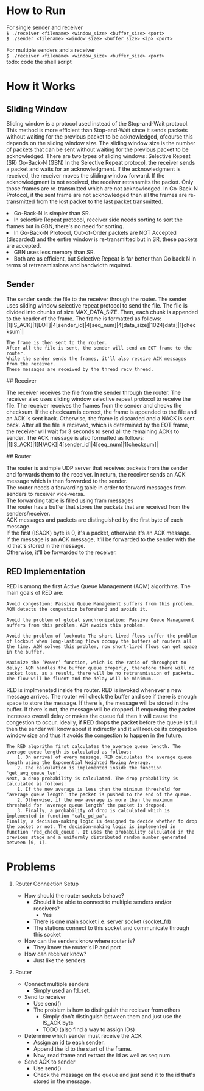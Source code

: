# How to Run

For single sender and receiver<br>
`$ ./receiver <filename> <window_size> <buffer_size> <port>`<br>
`$ ./sender <filename> <window_size> <buffer_size> <ip> <port>`<br>

For multiple senders and a receiver<br>
`$ ./receiver <filename> <window_size> <buffer_size> <port>`<br>
todo: code the shell script

# How it Works
## Sliding Window
<p>
    Sliding window is a protocol used instead of the Stop-and-Wait protocol. This method is more efficient than Stop-and-Wait since it sends packets without waiting for the previous packet to be acknowledged, ofcourse this depends on the sliding window size. The sliding window size is the number of packets that can be sent without waiting for the previous packet to be acknowledged. 
    There are two types of sliding windows:
        Selective Repeat (SR)
        Go-Back-N (GBN)
    In the Selective Repeat protocol, the receiver sends a packet and waits for an acknowledgment. If the acknowledgment is received, the receiver moves the sliding window forward. If the acknowledgment is not received, the receiver retransmits the packet. Only those frames are re-transmitted which are not acknowledged.
    In Go-Back-N Protocol, if the sent frame are not acknowledged then all the frames are re-transmitted from the lost packet to the last packet transmitted.
        
</p>
<li> Go-Back-N is simpler than SR.
<li> In selective Repeat protocol, receiver side needs sorting to sort the frames but in GBN, there's no need for sorting.
<li> In Go-Back-N Protocol, Out-of-Order packets are NOT Accepted (discarded) and the entire window is re-transmitted but in SR, these packets are accepted.
<li> GBN uses less memory than SR.
<li> Both are as efficient, but Selective Repeat is far better than Go back N in terms of retransmissions and bandwidth required.
    
## Sender
<p>
    The sender sends the file to the receiver through the router.
    The sender uses sliding window selective repeat protocol to send the file.
    The file is divided into chunks of size MAX_DATA_SIZE. Then, each chunk is appended to the header of the frame.
    The frame is formatted as follows:
        |1[IS_ACK]|1[EOT]|4[sender_id]|4[seq_num]|4[data_size]|1024[data]|1[checksum]|

    The frame is then sent to the router.
    After all the file is sent, the sender will send an EOT frame to the router.
    While the sender sends the frames, it'll also receive ACK messages from the receiver.
    These messages are received by the thread recv_thread.
</p>
## Receiver
<p>
    The receiver receives the file from the sender through the router.
    The receiver also uses sliding window selective repeat protocol to receive the file.
    The receiver receives the frames from the sender and checks the checksum.
    If the checksum is correct, the frame is appended to the file and an ACK is sent back.
    Otherwise, the frame is discarded and a NACK is sent back.
    After all the file is recieved, which is determined by the EOT frame, the receiver will wait for 3 seconds to send all the remaining ACKs to sender.
    The ACK message is also formatted as follows:
        |1[IS_ACK]|1[N/ACK]|4[sender_id]|4[seq_num]|1[checksum]|
</p>
## Router
<p>
    The router is a simple UDP server that receives packets from the sender and forwards them to the receiver. In return, the receiver sends an ACK message which is then forwarded to the sender.<br>
    The router needs a forwarding table in order to forward messages from senders to receiver vice-versa.<br>
    The forwarding table is filled using fram messages<br>
    The router has a buffer that stores the packets that are received from the senders/receiver.<br>
    ACK messages and packets are distinguished by the first byte of each message.<br>
    If the first (ISACK) byte is 0, it's a packet, otherwise it's an ACK message.<br>
    If the message is an ACK message, it'll be forwarded to the sender with the id that's stored in the message.<br>
    Otherwise, it'll be forwarded to the receiver.<br>
</p>

## RED Implementation
<p>
    RED is among the first Active Queue Management (AQM) algorithms. The main goals of RED are:<br>

    Avoid congestion: Passive Queue Management suffers from this problem. AQM detects the congestion beforehand and avoids it.

    Avoid the problem of global synchronization: Passive Queue Management suffers from this problem. AQM avoids this problem.

    Avoid the problem of lockout: The short-lived flows suffer the problem of lockout when long-lasting flows occupy the buffers of routers all the time. AQM solves this problem, now short-lived flows can get space in the buffer.

    Maximize the ‘Power’ function, which is the ratio of throughput to delay: AQM handles the buffer queue properly, therefore there will no packet loss, as a result, there will be no retransmission of packets. The flow will be fluent and the delay will be minimum.
</p>
<p>
    RED is implmeneted inside the router. RED is invoked whenever a new message arrives. The router will check the buffer and see if there is enough space to store the message. If there is, the message will be stored in the buffer. If there is not, the message will be dropped. If enqueuing the packet increases overall delay or makes the queue full then it will cause the congestion to occur. Ideally, if RED drops the packet before the queue is full then the sender will know about it indirectly and it will reduce its congestion window size and thus it avoids the congestion to happen in the future.

    The RED algorithm first calculates the average queue length. The average queue length is calculated as follows:
        1. On arrival of every message, RED calculates the average queue length using the Exponential Weighted Moving Average.
        2. The calculation is implemented inside the function 'get_avg_queue_len'.
    Next, a drop probability is calculated. The drop probability is calculated as follows:
        1. If the new average is less than the minimum threshold for ‘average queue length’ the packet is pushed to the end of the queue.
        2. Otherwise, if the new average is more than the maximum threshold for ‘average queue length’ the packet is dropped.
        3. Finally, a probability of drop is calculated which is implemented in function 'calc_pd_pa'.
    Finally, a decision-making logic is designed to decide whether to drop the packet or not. The decision-making logic is implemented in function 'red_check_queue'. It uses the probability calculated in the previous stage and a uniformly distributed random number generated between [0, 1].
</p>

# Problems

1. Router Connection Setup<br>
    - How should the router sockets behave?<br>
        - Should it be able to connect to multiple senders and/or receivers?<br>
            - Yes<br>
        - There is one main socket i.e. server socket (socket_fd)<br>
        - The stations connect to this socket and communicate through this socket<br>
    - How can the senders know where router is?<br>
        - They know the router's IP and port<br>
    - How can receiver know?<br>
        - Just like the senders<br>
    

2. Router<br>
    - Connect multiple senders<br>
        - Simply used an fd_set.<br>
    - Send to receiver<br>
        - Use send()<br>
        - The problem is how to distinguish the reciever from others<br>
            - Simply don't distinguish between them and just use the IS_ACK byte<br>
            - TODO (also find a way to assign IDs)<br>
    - Determine which sender must receive the ACK<br>
        - Assign an id to each sender.<br>
        - Append the id to the start of the frame.<br>
        - Now, read frame and extract the id as well as seq num.<br>
    - Send ACK to sender<br>
        - Use send()<br>
        - Check the message on the queue and just send it to the id that's stored in the message.<br>
